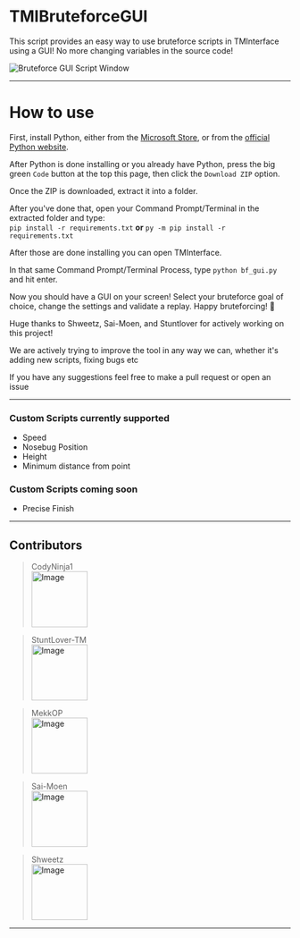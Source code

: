# TMIBruteforceGUI
This script provides an easy way to use bruteforce scripts in TMInterface using a GUI! No more changing variables in the source code!

![Bruteforce GUI Script Window](https://cdn.discordapp.com/attachments/1023241364751777904/1052246409245626448/script.png)

---

# How to use
First, install Python, either from the [Microsoft Store](https://apps.microsoft.com/store/detail/python-311/9NRWMJP3717K), or from the [official Python website](https://www.python.org/downloads/release/python-3111/).

After Python is done installing or you already have Python, press the big green `Code` button at the top this page, then click the `Download ZIP` option. 

Once the ZIP is downloaded, extract it into a folder.

After you've done that, open your Command Prompt/Terminal in the extracted folder and type:\
`pip install -r requirements.txt` **or** `py -m pip install -r requirements.txt`

After those are done installing you can open TMInterface.

In that same Command Prompt/Terminal Process, type `python bf_gui.py` and hit enter. 

Now you should have a GUI on your screen! Select your bruteforce goal of choice, change the settings and validate a replay. Happy bruteforcing! :partying_face:

Huge thanks to Shweetz, Sai-Moen, and Stuntlover for actively working on this project!


We are actively trying to improve the tool in any way we can, whether it's adding new scripts, fixing bugs etc

If you have any suggestions feel free to make a pull request or open an issue

---

### Custom Scripts currently supported
- Speed
- Nosebug Position
- Height
- Minimum distance from point


### Custom Scripts coming soon
- Precise Finish

---

## Contributors
<!-- Copy-paste in your Readme.md file -->
>CodyNinja1
><br>
><a href = "https://github.com/Tanu-N-Prabhu/Python/graphs/contributors">
>  <img src = "https://avatars.githubusercontent.com/u/82186696?v=1" alt="Image" height="100" width="100">
></a>

>StuntLover-TM
><br>
><a href = "https://github.com/Tanu-N-Prabhu/Python/graphs/contributors">
>  <img src = "https://avatars.githubusercontent.com/u/101748104?v=1" alt="Image" height="100" width="100">
></a>

>MekkOP
><br>
><a href = "https://github.com/Tanu-N-Prabhu/Python/graphs/contributors">
>  <img src = "https://avatars.githubusercontent.com/u/116862033?v=4" alt="Image" height="100" width="100">
></a>

>Sai-Moen
><br>
><a href = "https://github.com/Tanu-N-Prabhu/Python/graphs/contributors">
>  <img src = "https://avatars.githubusercontent.com/u/92254408?v=4" alt="Image" height="100" width="100">
></a>

>Shweetz
><br>
><a href = "https://github.com/Tanu-N-Prabhu/Python/graphs/contributors">
>  <img src = "https://avatars.githubusercontent.com/u/5902307?v=4" alt="Image" height="100" width="100">
></a>

---
